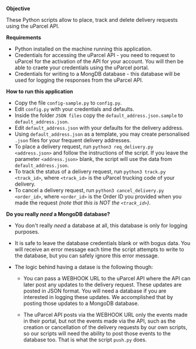 **Objective**

These Python scripts allow to place, track and delete delivery requests using the uParcel API.

**Requirements**

* Python installed on the machine running this application.
* Credentials for accessing the uParcel API - you need to request to uParcel for the activation of the API for your account. You will then be able to craete your credentials using the uParcel portal.
* Credentials for writing to a MongDB database - this database will be used for logging the responses from the uParcel API.

**How to run this application**

* Copy the file `config-sample.py` to `config.py`.
* Edit `config.py` with your credentials and defaults.
* Inside the folder `JSON files` copy the `default_address.json.sample` to `default_address.json`.
* Edit `default_address.json` with your defaults for the delivery address.
* Using `default_address.json` as a template, you may create personalised `.json` files for your frequent delivery addresses.
* To place a delivery request, run `python3 req_delivery.py <address.json>` and follow the instructions of the script. If you leave the parameter `<address.json>` blank, the script will use the data from `default_address.json`.
* To track the status of a delivery request, run `python3 track.py <track_id>`, where `<track_id>` is the uParcel trucking code of your delivery.
* To cancel a delivery request, run `python3 cancel_delivery.py <order_id>`, where `<order_id>` is the Order ID you provided when you made the request *(note that this is NOT the `<track_id>`)*.

**Do you really *need* a MongoDB database?**

* You don't really *need* a database at all, this database is only for logging purposes.

* It is safe to leave the database credentials blank or with bogus data. You will receive an error message each time the script attempts to write to the database, but you can safely ignore this error message.

* The logic behind having a datase is the following though:
  
  * You can pass a WEBHOOK URL to the uParcel API where the API can later post any updates to the delivery request. These updates are posted in JSON format. You will need a database if you are interested in logging these updates. We accomplished that by posting those updates to a MongoDB database.
  
  * The uParcel API posts via the WEBHOOK URL only the events made in their portal, but not the events made via the API, such as the creation or cancellation of the delivery requests by our own scripts, so our scripts will need the ability to post those events to the database too. That is what the script `push.py` does.

